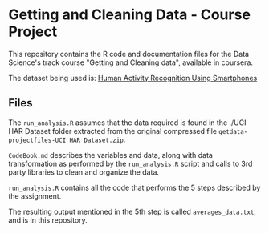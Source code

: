 Getting and Cleaning Data - Course Project
==========================================

This repository contains the R code and documentation files for the Data Science's track course "Getting and Cleaning data", available in coursera.

The dataset being used is: [Human Activity Recognition Using Smartphones](http://archive.ics.uci.edu/ml/datasets/Human+Activity+Recognition+Using+Smartphones)

## Files

The `run_analysis.R` assumes that the data required is found in the ./UCI HAR Dataset folder extracted from the original compressed file `getdata-projectfiles-UCI HAR Dataset.zip`.

`CodeBook.md` describes the variables and data, along with data transformation as performed by the `run_analysis.R` script and calls to 3rd party libraries to clean and organize the data.

`run_analysis.R` contains all the code that performs the 5 steps described by the assignment. 

The resulting output mentioned in the 5th step is called `averages_data.txt`, and is in this repository.